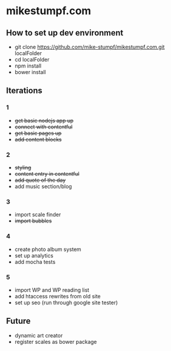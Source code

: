 # mikestumpf.com

## How to set up dev environment
* git clone https://github.com/mike-stumpf/mikestumpf.com.git localFolder
* cd localFolder
* npm install
* bower install

## Iterations

### 1
* ~~get basic nodejs app up~~
* ~~connect with contentful~~
* ~~get basic pages up~~
* ~~add content blocks~~

### 2
* ~~styling~~
* ~~content entry in contentful~~
* ~~add quote of the day~~
* add music section/blog

### 3
* import scale finder
* ~~import bubbles~~

### 4
* create photo album system
* set up analytics
* add mocha tests

### 5
* import WP and WP reading list
* add htaccess rewrites from old site
* set up seo (run through google site tester)

## Future
* dynamic art creator
* register scales as bower package
